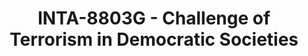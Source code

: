 ---
layout: course
title: INTA-8803G - Challenge of Terrorism in Democratic Societies
aliases: 
course_id: INTA-8803G
permalink: /INTA-8803G/
avg_difficulty: 0
avg_rating: 0
avg_workload: 0
---